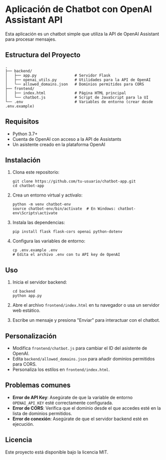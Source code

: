 # Aplicación de Chatbot con OpenAI Assistant API

Esta aplicación es un chatbot simple que utiliza la API de OpenAI Assistant para procesar mensajes.

## Estructura del Proyecto

```
.
├── backend/
│   ├── app.py                 # Servidor Flask
│   ├── openai_utils.py        # Utilidades para la API de OpenAI
│   └── allowed_domains.json   # Dominios permitidos para CORS
├── frontend/
│   ├── index.html             # Página HTML principal
│   └── chatbot.js             # Script de JavaScript para la UI
└── .env                       # Variables de entorno (crear desde .env.example)
```

## Requisitos

- Python 3.7+
- Cuenta de OpenAI con acceso a la API de Assistants
- Un asistente creado en la plataforma OpenAI

## Instalación

1. Clona este repositorio:
   ```
   git clone https://github.com/tu-usuario/chatbot-app.git
   cd chatbot-app
   ```

2. Crea un entorno virtual y actívalo:
   ```
   python -m venv chatbot-env
   source chatbot-env/bin/activate  # En Windows: chatbot-env\Scripts\activate
   ```

3. Instala las dependencias:
   ```
   pip install flask flask-cors openai python-dotenv
   ```

4. Configura las variables de entorno:
   ```
   cp .env.example .env
   # Edita el archivo .env con tu API key de OpenAI
   ```

## Uso

1. Inicia el servidor backend:
   ```
   cd backend
   python app.py
   ```

2. Abre el archivo `frontend/index.html` en tu navegador o usa un servidor web estático.

3. Escribe un mensaje y presiona "Enviar" para interactuar con el chatbot.

## Personalización

- Modifica `frontend/chatbot.js` para cambiar el ID del asistente de OpenAI.
- Edita `backend/allowed_domains.json` para añadir dominios permitidos para CORS.
- Personaliza los estilos en `frontend/index.html`.

## Problemas comunes

- **Error de API Key**: Asegúrate de que la variable de entorno `OPENAI_API_KEY` esté correctamente configurada.
- **Error de CORS**: Verifica que el dominio desde el que accedes esté en la lista de dominios permitidos.
- **Error de conexión**: Asegúrate de que el servidor backend esté en ejecución.

## Licencia

Este proyecto está disponible bajo la licencia MIT.
